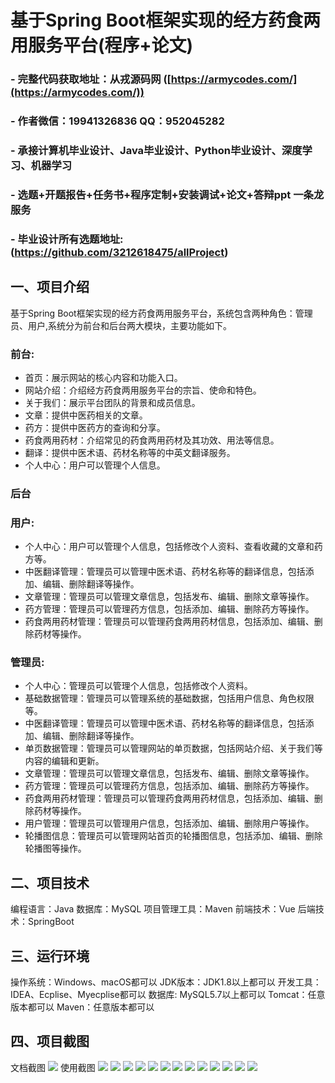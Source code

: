 基于Spring Boot框架实现的经方药食两用服务平台(程序+论文)
=
### - 完整代码获取地址：从戎源码网 ([https://armycodes.com/](https://armycodes.com/))
### - 作者微信：19941326836  QQ：952045282 
### - 承接计算机毕业设计、Java毕业设计、Python毕业设计、深度学习、机器学习
### - 选题+开题报告+任务书+程序定制+安装调试+论文+答辩ppt 一条龙服务
### - 毕业设计所有选题地址:(https://github.com/3212618475/allProject)


一、项目介绍
---
基于Spring Boot框架实现的经方药食两用服务平台，系统包含两种角色：管理员、用户,系统分为前台和后台两大模块，主要功能如下。
### 前台:
- 首页：展示网站的核心内容和功能入口。
- 网站介绍：介绍经方药食两用服务平台的宗旨、使命和特色。
- 关于我们：展示平台团队的背景和成员信息。
- 文章：提供中医药相关的文章。
- 药方：提供中医药方的查询和分享。
- 药食两用药材：介绍常见的药食两用药材及其功效、用法等信息。
- 翻译：提供中医术语、药材名称等的中英文翻译服务。
- 个人中心：用户可以管理个人信息。
  
### 后台
### 用户:
  - 个人中心：用户可以管理个人信息，包括修改个人资料、查看收藏的文章和药方等。
  - 中医翻译管理：管理员可以管理中医术语、药材名称等的翻译信息，包括添加、编辑、删除翻译等操作。
  - 文章管理：管理员可以管理文章信息，包括发布、编辑、删除文章等操作。
  - 药方管理：管理员可以管理药方信息，包括添加、编辑、删除药方等操作。
  - 药食两用药材管理：管理员可以管理药食两用药材信息，包括添加、编辑、删除药材等操作。
  
### 管理员:
  - 个人中心：管理员可以管理个人信息，包括修改个人资料。
  - 基础数据管理：管理员可以管理系统的基础数据，包括用户信息、角色权限等。
  - 中医翻译管理：管理员可以管理中医术语、药材名称等的翻译信息，包括添加、编辑、删除翻译等操作。
  - 单页数据管理：管理员可以管理网站的单页数据，包括网站介绍、关于我们等内容的编辑和更新。
  - 文章管理：管理员可以管理文章信息，包括发布、编辑、删除文章等操作。
  - 药方管理：管理员可以管理药方信息，包括添加、编辑、删除药方等操作。
  - 药食两用药材管理：管理员可以管理药食两用药材信息，包括添加、编辑、删除药材等操作。
  - 用户管理：管理员可以管理用户信息，包括添加、编辑、删除用户等操作。
  - 轮播图信息：管理员可以管理网站首页的轮播图信息，包括添加、编辑、删除轮播图等操作。


  
二、项目技术
---
编程语言：Java
数据库：MySQL
项目管理工具：Maven
前端技术：Vue
后端技术：SpringBoot

三、运行环境
---
操作系统：Windows、macOS都可以
JDK版本：JDK1.8以上都可以
开发工具：IDEA、Ecplise、Myecplise都可以
数据库: MySQL5.7以上都可以
Tomcat：任意版本都可以
Maven：任意版本都可以

四、项目截图
---
文档截图
![](limage/2.png)
使用截图
![](image/1.png)
![](image/2.png)
![](image/3.png)
![](image/4.png)
![](image/5.png)
![](image/6.png)
![](image/7.png)
![](image/8.png)
![](image/9.png)
![](image/10.png)
![](image/11.png)
![](image/12.png)
![](image/13.png)
